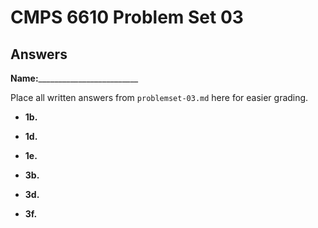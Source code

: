 # CMPS 6610 Problem Set 03
## Answers

**Name:**_________________________


Place all written answers from `problemset-03.md` here for easier grading.




- **1b.**





- **1d.**





- **1e.**





- **3b.**




- **3d.**





- **3f.**
